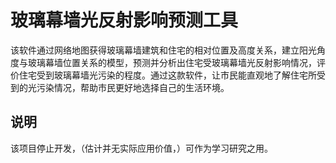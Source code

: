 # 玻璃幕墙光反射影响预测工具

该软件通过网络地图获得玻璃幕墙建筑和住宅的相对位置及高度关系，建立阳光角度与玻璃幕墙位置关系的模型，预测并分析出住宅受玻璃幕墙光反射影响情况，评价住宅受到玻璃幕墙光污染的程度。通过这款软件，让市民能直观地了解住宅所受到的光污染情况，帮助市民更好地选择自己的生活环境。

## 说明

该项目停止开发，（估计并无实际应用价值，）可作为学习研究之用。
